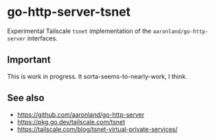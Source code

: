 # go-http-server-tsnet

Experimental Tailscale `tsnet` implementation of the `aaronland/go-http-server` interfaces.

## Important

This is work in progress. It sorta-seems-to-nearly-work, I think.

## See also

* https://github.com/aaronland/go-http-server
* https://pkg.go.dev/tailscale.com/tsnet
* https://tailscale.com/blog/tsnet-virtual-private-services/